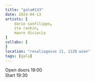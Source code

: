 ```yaml
---
title: "gala#133"
date: 2024-04-13
artists: [
	dario sanfilippo,
	ita raskin,
	mauro diciocia
]
collabs: [
]
location: "rosaliagasse 11, 1120 wien"
tags: [gala]
---
```

Open doors 19:00  
Start 19:30
